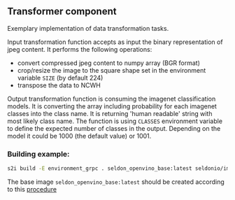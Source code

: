 ## Transformer component

Exemplary implementation of data transformation tasks.

Input transformation function accepts as input the binary representation of jpeg content.
It performs the following operations:
- convert compressed jpeg content to numpy array (BGR format)
- crop/resize the image to the square shape set in the environment variable `SIZE` (by default 224)
- transpose the data to NCWH


Output transformation function is consuming the imagenet classification models.
It is converting the array including probability for each imagenet classes into the class name.
It is returning 'human readable' string with most likely class name.
The function is using `CLASSES` environment variable to define the expected number of classes in the output. 
Depending on the model it could be 1000 (the default value) or 1001.


### Building example:
```bash
s2i build -E environment_grpc . seldon_openvino_base:latest seldonio/imagenet_transformer:0.1
```

The base image `seldon_openvino_base:latest` should be created according to this [procedure](../../../../../wrappers/s2i/python_openvino)